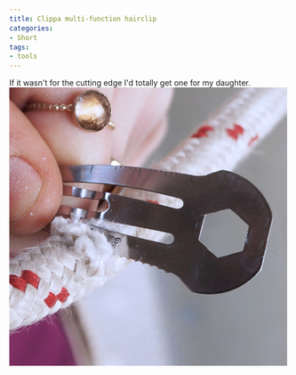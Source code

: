 ```yaml
---
title: Clippa multi-function hairclip
categories:
- Short
tags:
- tools
---
```


If it wasn't for the cutting edge I'd totally get one for my daughter. 
![](/images/static_52001c0be4b09bc7c9f838c9_52224ed3e4b0ba9919a3e0e1_551845a7e4b088ff85788885_1427654058701__img.jpg)
